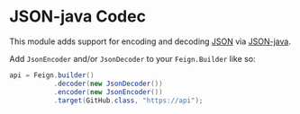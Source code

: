 JSON-java Codec
===================

This module adds support for encoding and decoding [JSON][] via [JSON-java][].

Add `JsonEncoder` and/or `JsonDecoder` to your `Feign.Builder` like so:

```java
api = Feign.builder()
           .decoder(new JsonDecoder())
           .encoder(new JsonEncoder())
           .target(GitHub.class, "https://api");
```

[JSON]: https://www.json.org/json-en.html
[JSON-java]: https://github.com/stleary/JSON-java
